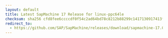 ```yaml
---
layout: default
title: Latest SapMachine 17 Release for linux-ppc64le
checksum: sha256 cfd8fee6ccccdf0f54c2ad64bd78c8212b88299c1417130917413fd792b8eb96
redirect_to:
  - https://github.com/SAP/SapMachine/releases/download/sapmachine-17.0.12/sapmachine-jre-17.0.12_linux-ppc64le_bin.tar.gz
---
```

